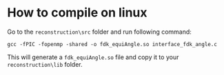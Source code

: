 
# How to compile on linux

Go to the `reconstruction\src` folder and run following command:

`gcc -fPIC -fopenmp -shared -o fdk_equiAngle.so interface_fdk_angle.c`

This will generate a `fdk_equiAngle.so` file and copy it to your `reconstruction\lib` folder.
